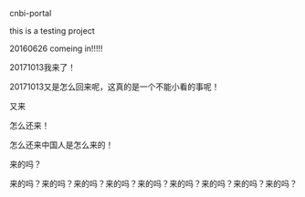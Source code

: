 cnbi-portal


this is a testing project

20160626 comeing in!!!!!

20171013我来了！

20171013又是怎么回来呢，这真的是一个不能小看的事呢！

又来

怎么还来！

怎么还来中国人是怎么来的！

来的吗？

来的吗？来的吗？来的吗？来的吗？来的吗？来的吗？来的吗？来的吗？来的吗？
